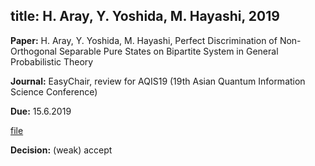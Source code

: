 title: H. Aray, Y. Yoshida, M. Hayashi, 2019
---

**Paper:**   H. Aray, Y. Yoshida, M. Hayashi, Perfect Discrimination of Non-Orthogonal Separable Pure States on
Bipartite System in General Probabilistic Theory
 
**Journal:** EasyChair, review for AQIS19 (19th Asian Quantum Information Science Conference)

**Due:** 15.6.2019

[file](REF_aray2019/file.pdf)


**Decision:** (weak) accept


